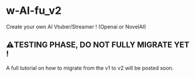 # w-AI-fu_v2
 Create your own AI Vtuber/Streamer ! (Openai or NovelAI)

## ⚠️TESTING PHASE, DO NOT FULLY MIGRATE YET !
A full tutorial on how to migrate from the v1 to v2 will be posted soon.
